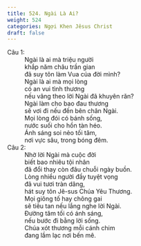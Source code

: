 ```yaml
---
title: 524. Ngài Là Ai?
weight: 524
categories: Ngợi Khen Jêsus Christ
draft: false
---
```

<dl><dt>Câu 1:</dt><dd data-verse="1">Ngài là ai mà triệu người <br/>khắp năm châu trần gian <br/>đã suy tôn làm Vua của đời mình? <br/>Ngài là ai mà mọi lòng <br/>có an vui tình thương <br/>nếu vâng theo lời Ngài đã khuyên răn? <br/>Ngài làm cho bao đau thương <br/>sẽ vơi đi nếu đến bên chân Ngài. <br/>Mọi lòng đói có bánh sống, <br/>nước suối cho hồn tàn héo. <br/>Ánh sáng soi nẻo tối tăm, <br/>nơi vực sâu, trong bóng đêm. </dd><dt>Câu 2:</dt><dd data-verse="2">Nhờ lời Ngài mà cuộc đời <br/>biết bao nhiêu tội nhân <br/>đã đổi thay còn đâu chuỗi ngày buồn. <br/>Lòng nhiều người đầy tuyệt vọng <br/>đã vui tươi tràn dâng, <br/>hát suy tôn Jê-sus Chúa Yêu Thương. <br/>Mọi giông tố hay chông gai <br/>sẽ tiêu tan nếu lắng nghe lời Ngài. <br/>Ðường tăm tối có ánh sáng, <br/>nếu bước đi bằng lời sống. <br/>Chúa xót thương mỗi cánh chim <br/>đang lầm lạc nơi bến mê. </dd></dl>
